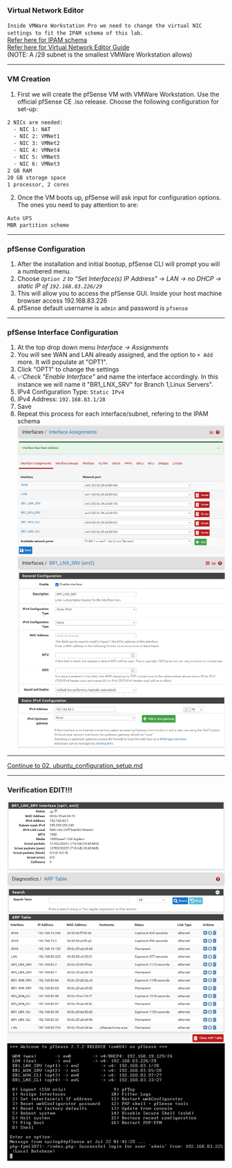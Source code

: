 ### Virtual Network Editor
`Inside VMWare Workstation Pro we need to change the virtual NIC settings to fit the IPAM schema of this lab.`  
[Refer here for IPAM schema](https://github.com/nickbruggen90/LabsVol8021Q/blob/main/Project%201.0%3A%20pfSense%20%2B%20NetOps%20Foundation/IPAM%20Schema.md)  
[Refer here for Virtual Network Editor Guide](https://github.com/nickbruggen90/LabsVol8021Q/blob/main/Project%201.0%3A%20pfSense%20%2B%20NetOps%20Foundation/00.%20vmware_workstationpro_initial.md)  
(NOTE: A /29 subnet is the smallest VMWare Workstation allows)

---

### VM Creation
1. First we will create the pfSense VM with VMWare Workstation. Use the official pfSense CE .iso release. Choose the following configuration for set-up:
```
2 NICs are needed:
  - NIC 1: NAT
  - NIC 2: VMNet1
  - NIC 3: VMNet2
  - NIC 4: VMNet4
  - NIC 5: VMNet5
  - NIC 6: VMNet3
2 GB RAM
20 GB storage space
1 processor, 2 cores
```
2. Once the VM boots up, pfSense will ask input for configuration options. The ones you need to pay attention to are:
```
Auto UFS
MBR partition scheme
```

---

### pfSense Configuration
1. After the installation and initial bootup, pfSense CLI will prompt you will a numbered menu.
2. Choose *`Option 2` to "Set Interface(s) IP Address" → LAN → no DHCP → static IP of `192.168.83.226/29`*
3. This will allow you to access the pfSense GUI. Inside your host machine browser access 192.168.83.226
4. pfSense default username is `admin` and password is `pfsense`

---

### pfSense Interface Configuration
1. At the top drop down menu *Interface → Assignments*
2. You will see WAN and LAN already assigned, and the option to `+ Add` more. It will populate at "OPT1".
3. Click "OPT1" to change the settings
4. ✅*Check "Enable Interface"* and name the interface accordingly. In this instance we will name it "BR1_LNX_SRV" for Branch 1,Linux Servers".
5. IPv4 Configuration Type: `Static IPv4`
6. IPv4 Address: `192.168.83.1/28`
7. Save
8. Repeat this process for each interface/subnet, refering to the IPAM schema
![interface assignments 1](https://github.com/nickbruggen90/LabsVol8021Q/blob/main/Project%201.0%3A%20pfSense%20%2B%20NetOps%20Foundation/*Images/Screenshot%202025-07-21%20193557.png)
![interface assignments 2](https://github.com/nickbruggen90/LabsVol8021Q/blob/main/Project%201.0%3A%20pfSense%20%2B%20NetOps%20Foundation/*Images/Screenshot%202025-07-21%20193613.png)
![interface assignments 3](https://github.com/nickbruggen90/LabsVol8021Q/blob/main/Project%201.0%3A%20pfSense%20%2B%20NetOps%20Foundation/*Images/Screenshot%202025-07-21%20193622.png)

---
[Continue to 02. ubuntu_configuration_setup.md](https://github.com/nickbruggen90/LabsVol8021Q/blob/main/Project%201.0%3A%20pfSense%20%2B%20NetOps%20Foundation/02.%20ubuntu_configuration_setup.md)

---

### Verification EDIT!!!
![pic1](https://github.com/nickbruggen90/LabsVol8021Q/blob/main/Project%201.0%3A%20pfSense%20%2B%20NetOps%20Foundation/*Images/Screenshot%202025-07-21%20193656.png)
![pic2](https://github.com/nickbruggen90/LabsVol8021Q/blob/main/Project%201.0%3A%20pfSense%20%2B%20NetOps%20Foundation/*Images/Screenshot%202025-07-21%20193755.png)
![pic3](https://github.com/nickbruggen90/LabsVol8021Q/blob/main/Project%201.0%3A%20pfSense%20%2B%20NetOps%20Foundation/*Images/Screenshot%202025-07-21%20193859.png)
